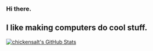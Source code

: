 ### Hi there.

## I like making computers do cool stuff.

[![chickensalt's GitHub Stats](https://github-readme-stats.vercel.app/api?username=neelkarma&show_icons=true&theme=tokyonight)](https://github.com/anuraghazra/github-readme-stats)
